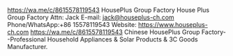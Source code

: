 https://wa.me/c/8615578119543
HousePlus Group Factory
House Plus Group Factory
Attn: Jack
E-mail: jack@houseplus-ch.com
Phone/WhatsApp:+86 15578119543
Website: https://www.houseplus-ch.com
https://wa.me/c/8615578119543
Chinese HousePlus Group Factory--Professional Household Appliances & Solar Products & 3C Goods Manufacturer.
